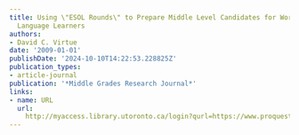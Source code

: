 ```yaml
---
title: Using \"ESOL Rounds\" to Prepare Middle Level Candidates for Work with English
  Language Learners
authors:
- David C. Virtue
date: '2009-01-01'
publishDate: '2024-10-10T14:22:53.228825Z'
publication_types:
- article-journal
publication: '*Middle Grades Research Journal*'
links:
- name: URL
  url: 
    http://myaccess.library.utoronto.ca/login?qurl=https://www.proquest.com/docview/61875973?accountid=14771&bdid=38382&_bd=4FNpwjWcWIHS4798X5%2BRYZKEaSU%3D
---
```

